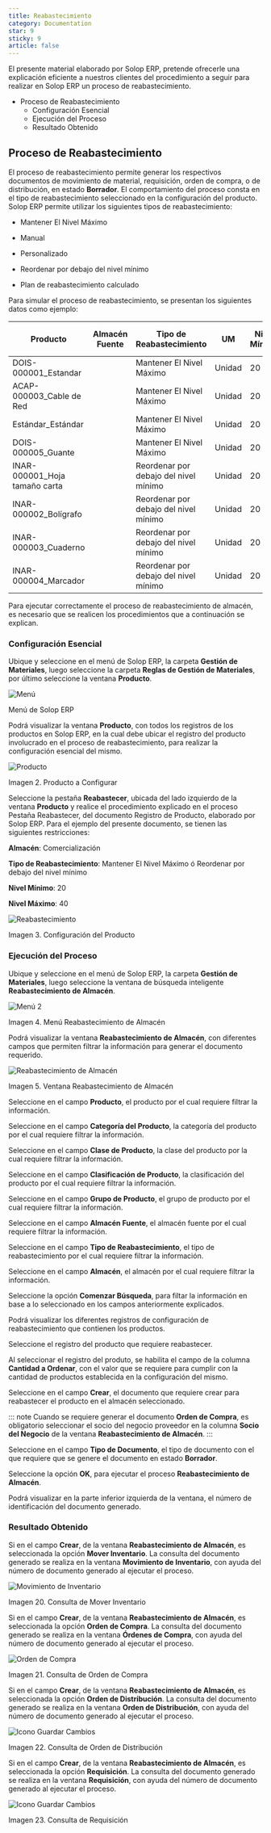 ```yaml
---
title: Reabastecimiento
category: Documentation
star: 9
sticky: 9
article: false
---
```


El presente material elaborado por Solop ERP, pretende ofrecerle una explicación eficiente a nuestros clientes del procedimiento a seguir para realizar en Solop ERP un proceso de reabastecimiento.

- Proceso de Reabastecimiento
  - Configuración Esencial
  - Ejecución del Proceso
  - Resultado Obtenido

## Proceso de Reabastecimiento

El proceso de reabastecimiento permite generar los respectivos documentos de movimiento de material, requisición, orden de compra, o de distribución, en estado **Borrador**. El comportamiento del proceso consta en el tipo de reabastecimiento seleccionado en la configuración del producto. Solop ERP permite utilizar los siguientes tipos de reabastecimiento:

- Mantener El Nivel Máximo

- Manual

- Personalizado

- Reordenar por debajo del nivel mínimo

- Plan de reabastecimiento calculado

Para simular el proceso de reabastecimiento, se presentan los siguientes datos como ejemplo:

|       Producto       | Almacén Fuente | Tipo de Reabastecimiento |    UM     | Nivel Mínimo | Nivel Máximo |Cantidad en Existencia |
| -------------------- | ----- | ----------------- | ---------- | ---------- | ---------- | ---------- |
| DOIS-000001_Estandar         |       | Mantener El Nivel Máximo              |   Unidad  |     20     |    40     |     60     | 
| ACAP-000003_Cable de Red     |       | Mantener El Nivel Máximo              |   Unidad  |     20     |    40     |     41     |
| Estándar_Estándar            |       | Mantener El Nivel Máximo              |   Unidad  |     20     |    40     |     35     |
| DOIS-000005_Guante           |       |  Mantener El Nivel Máximo             |   Unidad  |     20     |    40     |     36     |
| INAR-000001_Hoja tamaño carta|       | Reordenar por debajo del nivel mínimo |   Unidad  |     20     |    40     |     20     |
| INAR-000002_Bolígrafo        |       | Reordenar por debajo del nivel mínimo |   Unidad  |     20     |    40     |     5      |
| INAR-000003_Cuaderno         |       | Reordenar por debajo del nivel mínimo |   Unidad  |     20     |    40     |     25     |
| INAR-000004_Marcador         |       | Reordenar por debajo del nivel mínimo |   Unidad  |     20     |    40     |     7      |

Para ejecutar correctamente el proceso de reabastecimiento de almacén, es necesario que se realicen los procedimientos que a continuación se explican.

### Configuración Esencial

Ubique y seleccione en el menú de Solop ERP, la carpeta **Gestión de Materiales**, luego seleccione la carpeta **Reglas de Gestión de Materiales**, por último seleccione la ventana **Producto**.

![Menú](/assets/img/docs/materials-management/mam-materials-image998.png)

Menú de Solop ERP

Podrá visualizar la ventana **Producto**, con todos los registros de los productos en Solop ERP, en la cual debe ubicar el registro del producto involucrado en el proceso de reabastecimiento, para realizar la configuración esencial del mismo.

![Producto](/assets/img/docs/materials-management/mam-materials-image91.png)

Imagen 2. Producto a Configurar

Seleccione la pestaña **Reabastecer**, ubicada del lado izquierdo de la ventana **Producto** y realice el procedimiento explicado en el proceso Pestaña Reabastecer, del documento Registro de Producto, elaborado por Solop ERP. Para el ejemplo del presente documento, se tienen las siguientes restricciones:

**Almacén**: Comercialización

**Tipo de Reabastecimiento**: Mantener El Nivel Máximo ó Reordenar por debajo del nivel mínimo

**Nivel Mínimo**: 20

**Nivel Máximo**: 40

![Reabastecimiento](/assets/img/docs/materials-management/mam-materials-image92.png)

Imagen 3. Configuración del Producto

### Ejecución del Proceso

Ubique y seleccione en el menú de Solop ERP, la carpeta **Gestión de Materiales**, luego seleccione la ventana de búsqueda inteligente **Reabastecimiento de Almacén**.

![Menú 2](/assets/img/docs/materials-management/mam-materials-image93.png)

Imagen 4. Menú Reabastecimiento de Almacén

Podrá visualizar la ventana **Reabastecimiento de Almacén**, con diferentes campos que permiten filtrar la información para generar el documento requerido.

![Reabastecimiento de Almacén](/assets/img/docs/materials-management/mam-materials-image94.png)

Imagen 5. Ventana Reabastecimiento de Almacén

Seleccione en el campo **Producto**, el producto por el cual requiere filtrar la información.

Seleccione en el campo **Categoría del Producto**, la categoría del producto por el cual requiere filtrar la información.

Seleccione en el campo **Clase de Producto**, la clase del producto por la cual requiere filtrar la información.

Seleccione en el campo **Clasificación de Producto**, la clasificación del producto por el cual requiere filtrar la información.

Seleccione en el campo **Grupo de Producto**, el grupo de producto por el cual requiere filtrar la información.

Seleccione en el campo **Almacén Fuente**, el almacén fuente por el cual requiere filtrar la información.

Seleccione en el campo **Tipo de Reabastecimiento**, el tipo de reabastecimiento por el cual requiere filtrar la información.

Seleccione en el campo **Almacén**, el almacén por el cual requiere filtrar la información.

Seleccione la opción **Comenzar Búsqueda**, para filtar la información en base a lo seleccionado en los campos anteriormente explicados.

Podrá visualizar los diferentes registros de configuración de reabastecimiento que contienen los productos.

Seleccione el registro del producto que requiere reabastecer.

Al seleccionar el registro del produto, se habilita el campo de la columna **Cantidad a Ordenar**, con el valor que se requiere para cumplir con la cantidad de productos establecida en la configuración del mismo.

Seleccione en el campo **Crear**, el documento que requiere crear para reabastecer el producto en el almacén seleccionado.

::: note
Cuando se requiere generar el documento **Orden de Compra**, es obligatorio seleccionar el socio del negocio proveedor en la columna **Socio del Negocio** de la ventana **Reabastecimiento de Almacén**.
:::

Seleccione en el campo **Tipo de Documento**, el tipo de documento con el que requiere que se genere el documento en estado **Borrador**.

Seleccione la opción **OK**, para ejecutar el proceso **Reabastecimiento de Almacén**.

Podrá visualizar en la parte inferior izquierda de la ventana, el número de identificación del documento generado.

### Resultado Obtenido

Si en el campo **Crear**, de la ventana **Reabastecimiento de Almacén**, es seleccionada la opción **Mover Inventario**. La consulta del documento generado se realiza en la ventana **Movimiento de Inventario**, con ayuda del número de documento generado al ejecutar el proceso.

![Movimiento de Inventario](/assets/img/docs/materials-management/mam-materials-image111.png)

Imagen 20. Consulta de Mover Inventario

Si en el campo **Crear**, de la ventana **Reabastecimiento de Almacén**, es seleccionada la opción **Orden de Compra**. La consulta del documento generado se realiza en la ventana **Órdenes de Compra**, con ayuda del número de documento generado al ejecutar el proceso.

![Orden de Compra](/assets/img/docs/materials-management/mam-materials-image112.png)

Imagen 21. Consulta de Orden de Compra

Si en el campo **Crear**, de la ventana **Reabastecimiento de Almacén**, es seleccionada la opción **Orden de Distribución**. La consulta del documento generado se realiza en la ventana **Orden de Distribución**, con ayuda del número de documento generado al ejecutar el proceso.

![Icono Guardar Cambios](/assets/img/docs/materials-management/mam-materials-image113.png)

Imagen 22. Consulta de Orden de Distribución

Si en el campo **Crear**, de la ventana **Reabastecimiento de Almacén**, es seleccionada la opción **Requisición**. La consulta del documento generado se realiza en la ventana **Requisición**, con ayuda del número de documento generado al ejecutar el proceso.

![Icono Guardar Cambios](/assets/img/docs/materials-management/mam-materials-image114.png)

Imagen 23. Consulta de Requisición
